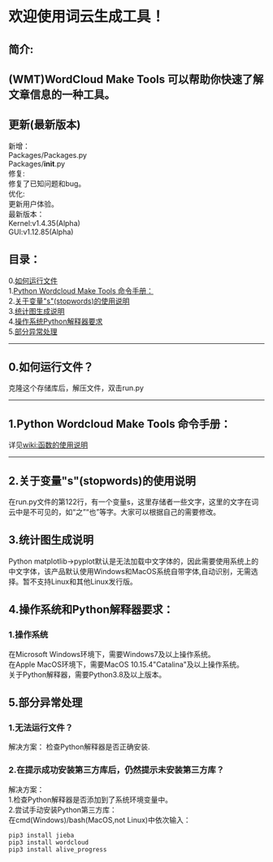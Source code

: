 # 欢迎使用词云生成工具！  
## 简介:
(WMT)WordCloud Make Tools 可以帮助你快速了解文章信息的一种工具。
---
## 更新(最新版本)  
新增：  
Packages/Packages.py  
Packages/__init__.py  
修复:  
修复了已知问题和bug。  
优化:  
更新用户体验。  
最新版本：  
Kernel:v1.4.35(Alpha)  
GUI:v1.12.85(Alpha)  
## 目录：
0.[如何运行文件](https://github.com/XFTY/WordCloud-Make-Tool/blob/main/Readme.md#0%E5%A6%82%E4%BD%95%E8%BF%90%E8%A1%8C%E6%96%87%E4%BB%B6)  
1.[Python Wordcloud Make Tools 命令手册：](https://github.com/XFTY/WordCloud-Make-Tool/blob/main/Readme.md#1python-wordcloud-make-tools-%E5%91%BD%E4%BB%A4%E6%89%8B%E5%86%8C)    
2.[关于变量"s"(stopwords)的使用说明](https://github.com/XFTY/WordCloud-Make-Tool/blob/main/Readme.md#2%E5%85%B3%E4%BA%8E%E5%8F%98%E9%87%8Fsstopwords%E7%9A%84%E4%BD%BF%E7%94%A8%E8%AF%B4%E6%98%8E)   
3.[统计图生成说明](https://github.com/XFTY/WordCloud-Make-Tool/blob/main/Readme.md#3%E7%BB%9F%E8%AE%A1%E5%9B%BE%E7%94%9F%E6%88%90%E8%AF%B4%E6%98%8E)    
4.[操作系统Python解释器要求](https://github.com/XFTY/WordCloud-Make-Tool/blob/main/Readme.md#4%E6%93%8D%E4%BD%9C%E7%B3%BB%E7%BB%9F%E5%92%8Cpython%E8%A7%A3%E9%87%8A%E5%99%A8%E8%A6%81%E6%B1%82)    
5.[部分异常处理](https://github.com/XFTY/WordCloud-Make-Tool/blob/main/Readme.md#5%E9%83%A8%E5%88%86%E5%BC%82%E5%B8%B8%E5%A4%84%E7%90%86)    

----

## 0.如何运行文件？
克隆这个存储库后，解压文件，双击run.py

---
## 1.Python Wordcloud Make Tools 命令手册：  
详见[wiki:函数的使用说明](https://github.com/XFTY/WordCloud-Make-Tool/wiki/%E5%87%BD%E6%95%B0%E4%BD%BF%E7%94%A8%E8%AF%B4%E6%98%8E%E3%80%8A%E4%B9%A6%E3%80%8B)

---
## 2.关于变量"s"(stopwords)的使用说明
在run.py文件的第122行，有一个变量s，这里存储者一些文字，这里的文字在词云中是不可见的，如“之”“也”等字。大家可以根据自己的需要修改。
## 3.统计图生成说明  
Python matplotlib->pyplot默认是无法加载中文字体的，因此需要使用系统上的中文字体，该产品默认使用Windows和MacOS系统自带字体,自动识别，无需选择。暂不支持Linux和其他Linux发行版。
## 4.操作系统和Python解释器要求：
### 1.操作系统
在Microsoft Windows环境下，需要Windows7及以上操作系统。  
在Apple MacOS环境下，需要MacOS 10.15.4"Catalina"及以上操作系统。  
关于Python解释器，需要Python3.8及以上版本。
## 5.部分异常处理
### 1.无法运行文件？  
解决方案：
检查Python解释器是否正确安装.  
### 2.在提示成功安装第三方库后，仍然提示未安装第三方库？
解决方案：  
1.检查Python解释器是否添加到了系统环境变量中。  
2.尝试手动安装Python第三方库：  
在cmd(Windows)/bash(MacOS,not Linux)中依次输入：

    pip3 install jieba
    pip3 install wordcloud
    pip3 install alive_progress
